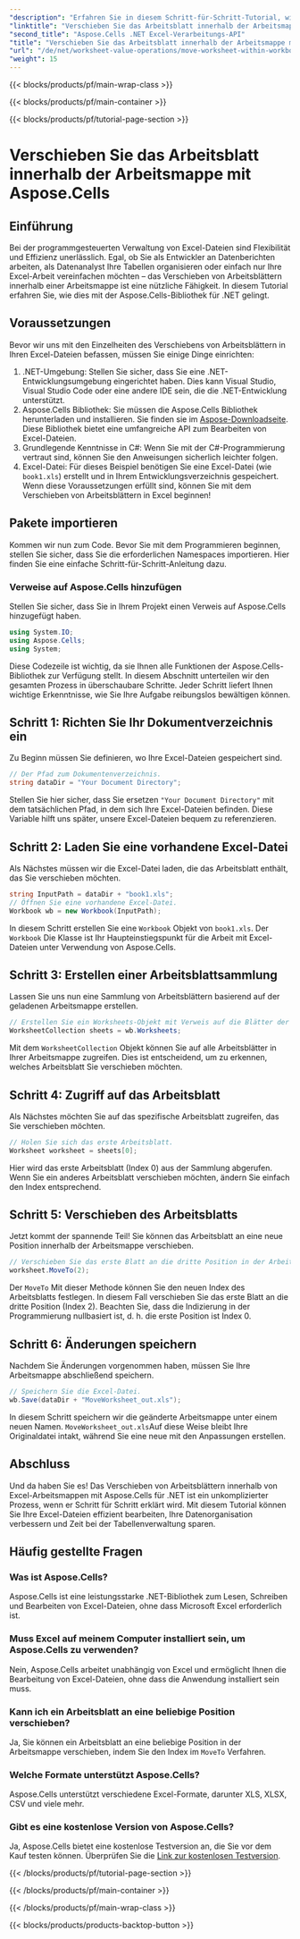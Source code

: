 ```yaml
---
"description": "Erfahren Sie in diesem Schritt-für-Schritt-Tutorial, wie Sie Arbeitsblätter in Excel-Arbeitsmappen mit Aspose.Cells für .NET verschieben. Optimieren Sie Ihre Excel-Dateiverwaltung."
"linktitle": "Verschieben Sie das Arbeitsblatt innerhalb der Arbeitsmappe mit Aspose.Cells"
"second_title": "Aspose.Cells .NET Excel-Verarbeitungs-API"
"title": "Verschieben Sie das Arbeitsblatt innerhalb der Arbeitsmappe mit Aspose.Cells"
"url": "/de/net/worksheet-value-operations/move-worksheet-within-workbook/"
"weight": 15
---
```


{{< blocks/products/pf/main-wrap-class >}}

{{< blocks/products/pf/main-container >}}

{{< blocks/products/pf/tutorial-page-section >}}

# Verschieben Sie das Arbeitsblatt innerhalb der Arbeitsmappe mit Aspose.Cells

## Einführung
Bei der programmgesteuerten Verwaltung von Excel-Dateien sind Flexibilität und Effizienz unerlässlich. Egal, ob Sie als Entwickler an Datenberichten arbeiten, als Datenanalyst Ihre Tabellen organisieren oder einfach nur Ihre Excel-Arbeit vereinfachen möchten – das Verschieben von Arbeitsblättern innerhalb einer Arbeitsmappe ist eine nützliche Fähigkeit. In diesem Tutorial erfahren Sie, wie dies mit der Aspose.Cells-Bibliothek für .NET gelingt. 
## Voraussetzungen
Bevor wir uns mit den Einzelheiten des Verschiebens von Arbeitsblättern in Ihren Excel-Dateien befassen, müssen Sie einige Dinge einrichten:
1. .NET-Umgebung: Stellen Sie sicher, dass Sie eine .NET-Entwicklungsumgebung eingerichtet haben. Dies kann Visual Studio, Visual Studio Code oder eine andere IDE sein, die die .NET-Entwicklung unterstützt.
2. Aspose.Cells Bibliothek: Sie müssen die Aspose.Cells Bibliothek herunterladen und installieren. Sie finden sie im [Aspose-Downloadseite](https://releases.aspose.com/cells/net/). Diese Bibliothek bietet eine umfangreiche API zum Bearbeiten von Excel-Dateien.
3. Grundlegende Kenntnisse in C#: Wenn Sie mit der C#-Programmierung vertraut sind, können Sie den Anweisungen sicherlich leichter folgen.
4. Excel-Datei: Für dieses Beispiel benötigen Sie eine Excel-Datei (wie `book1.xls`) erstellt und in Ihrem Entwicklungsverzeichnis gespeichert.
Wenn diese Voraussetzungen erfüllt sind, können Sie mit dem Verschieben von Arbeitsblättern in Excel beginnen!
## Pakete importieren 
Kommen wir nun zum Code. Bevor Sie mit dem Programmieren beginnen, stellen Sie sicher, dass Sie die erforderlichen Namespaces importieren. Hier finden Sie eine einfache Schritt-für-Schritt-Anleitung dazu.
### Verweise auf Aspose.Cells hinzufügen
Stellen Sie sicher, dass Sie in Ihrem Projekt einen Verweis auf Aspose.Cells hinzugefügt haben.
```csharp
using System.IO;
using Aspose.Cells;
using System;
```
Diese Codezeile ist wichtig, da sie Ihnen alle Funktionen der Aspose.Cells-Bibliothek zur Verfügung stellt.
In diesem Abschnitt unterteilen wir den gesamten Prozess in überschaubare Schritte. Jeder Schritt liefert Ihnen wichtige Erkenntnisse, wie Sie Ihre Aufgabe reibungslos bewältigen können.
## Schritt 1: Richten Sie Ihr Dokumentverzeichnis ein
Zu Beginn müssen Sie definieren, wo Ihre Excel-Dateien gespeichert sind.
```csharp
// Der Pfad zum Dokumentenverzeichnis.
string dataDir = "Your Document Directory";
```
Stellen Sie hier sicher, dass Sie ersetzen `"Your Document Directory"` mit dem tatsächlichen Pfad, in dem sich Ihre Excel-Dateien befinden. Diese Variable hilft uns später, unsere Excel-Dateien bequem zu referenzieren.
## Schritt 2: Laden Sie eine vorhandene Excel-Datei
Als Nächstes müssen wir die Excel-Datei laden, die das Arbeitsblatt enthält, das Sie verschieben möchten.
```csharp
string InputPath = dataDir + "book1.xls";
// Öffnen Sie eine vorhandene Excel-Datei.
Workbook wb = new Workbook(InputPath);
```
In diesem Schritt erstellen Sie eine `Workbook` Objekt von `book1.xls`. Der `Workbook` Die Klasse ist Ihr Haupteinstiegspunkt für die Arbeit mit Excel-Dateien unter Verwendung von Aspose.Cells.
## Schritt 3: Erstellen einer Arbeitsblattsammlung
Lassen Sie uns nun eine Sammlung von Arbeitsblättern basierend auf der geladenen Arbeitsmappe erstellen.
```csharp
// Erstellen Sie ein Worksheets-Objekt mit Verweis auf die Blätter der Arbeitsmappe.
WorksheetCollection sheets = wb.Worksheets;
```
Mit dem `WorksheetCollection` Objekt können Sie auf alle Arbeitsblätter in Ihrer Arbeitsmappe zugreifen. Dies ist entscheidend, um zu erkennen, welches Arbeitsblatt Sie verschieben möchten.
## Schritt 4: Zugriff auf das Arbeitsblatt
Als Nächstes möchten Sie auf das spezifische Arbeitsblatt zugreifen, das Sie verschieben möchten.
```csharp
// Holen Sie sich das erste Arbeitsblatt.
Worksheet worksheet = sheets[0];
```
Hier wird das erste Arbeitsblatt (Index 0) aus der Sammlung abgerufen. Wenn Sie ein anderes Arbeitsblatt verschieben möchten, ändern Sie einfach den Index entsprechend.
## Schritt 5: Verschieben des Arbeitsblatts
Jetzt kommt der spannende Teil! Sie können das Arbeitsblatt an eine neue Position innerhalb der Arbeitsmappe verschieben.
```csharp
// Verschieben Sie das erste Blatt an die dritte Position in der Arbeitsmappe.
worksheet.MoveTo(2);
```
Der `MoveTo` Mit dieser Methode können Sie den neuen Index des Arbeitsblatts festlegen. In diesem Fall verschieben Sie das erste Blatt an die dritte Position (Index 2). Beachten Sie, dass die Indizierung in der Programmierung nullbasiert ist, d. h. die erste Position ist Index 0.
## Schritt 6: Änderungen speichern
Nachdem Sie Änderungen vorgenommen haben, müssen Sie Ihre Arbeitsmappe abschließend speichern.
```csharp
// Speichern Sie die Excel-Datei.
wb.Save(dataDir + "MoveWorksheet_out.xls");
```
In diesem Schritt speichern wir die geänderte Arbeitsmappe unter einem neuen Namen. `MoveWorksheet_out.xls`Auf diese Weise bleibt Ihre Originaldatei intakt, während Sie eine neue mit den Anpassungen erstellen.
## Abschluss
Und da haben Sie es! Das Verschieben von Arbeitsblättern innerhalb von Excel-Arbeitsmappen mit Aspose.Cells für .NET ist ein unkomplizierter Prozess, wenn er Schritt für Schritt erklärt wird. Mit diesem Tutorial können Sie Ihre Excel-Dateien effizient bearbeiten, Ihre Datenorganisation verbessern und Zeit bei der Tabellenverwaltung sparen.
## Häufig gestellte Fragen
### Was ist Aspose.Cells?  
Aspose.Cells ist eine leistungsstarke .NET-Bibliothek zum Lesen, Schreiben und Bearbeiten von Excel-Dateien, ohne dass Microsoft Excel erforderlich ist.
### Muss Excel auf meinem Computer installiert sein, um Aspose.Cells zu verwenden?  
Nein, Aspose.Cells arbeitet unabhängig von Excel und ermöglicht Ihnen die Bearbeitung von Excel-Dateien, ohne dass die Anwendung installiert sein muss.
### Kann ich ein Arbeitsblatt an eine beliebige Position verschieben?  
Ja, Sie können ein Arbeitsblatt an eine beliebige Position in der Arbeitsmappe verschieben, indem Sie den Index im `MoveTo` Verfahren.
### Welche Formate unterstützt Aspose.Cells?  
Aspose.Cells unterstützt verschiedene Excel-Formate, darunter XLS, XLSX, CSV und viele mehr.
### Gibt es eine kostenlose Version von Aspose.Cells?  
Ja, Aspose.Cells bietet eine kostenlose Testversion an, die Sie vor dem Kauf testen können. Überprüfen Sie die [Link zur kostenlosen Testversion](https://releases.aspose.com/).

{{< /blocks/products/pf/tutorial-page-section >}}

{{< /blocks/products/pf/main-container >}}

{{< /blocks/products/pf/main-wrap-class >}}

{{< blocks/products/products-backtop-button >}}